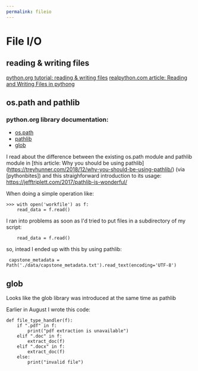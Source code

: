 ```yaml
---
permalink: fileio
---
```

# File I/O

## reading & writing files

 [python.org tutorial: reading & writing files](https://docs.python.org/3/tutorial/inputoutput.html#reading-and-writing-files)
 [realpython.com article: Reading and Writing Files in pythong](https://realpython.com/read-write-files-python/#iterating-over-each-line-in-the-file)

## os.path and pathlib

### python.org library documentation:
* [os.path](https://docs.python.org/3/library/os.path.html)
* [pathlib](https://docs.python.org/3/library/pathlib.html#module-pathlib)
* [glob](https://docs.python.org/3.6/library/glob.html)

I read about the difference between the existing os.path module and pathlib module in [this article: Why you should be using pathlib] (https://treyhunner.com/2018/12/why-you-should-be-using-pathlib/) (via [pythonbites]) and this straighforward introduction to its usage: https://jefftriplett.com/2017/pathlib-is-wonderful/

When doing a simple operation like:


```
>>> with open('workfile') as f:
    read_data = f.read()
```

I ran into problems as soon as I'd tried to put files in a subdirectory of my script:

``` with open('/data/workfile') as f:
    read_data = f.read() 
```

so, intead I ended up with this by using pathlib:
```
 capstone_metadata = Path('./data/capstone_metadata.txt').read_text(encoding='UTF-8')
```

## glob

Looks like the glob library was introduced at the same time as pathlib 

Earlier in August I wrote this code:

```
def file_type_handler(f):
    if ".pdf" in f:
        print("pdf extraction is unavailable")
    elif ".doc" in f:
        extract_doc(f)
    elif ".docx" in f:
        extract_doc(f)
    else:
        print("invalid file")  
```